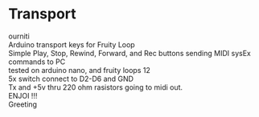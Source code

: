 # Transport
ourniti<br>
Arduino transport keys for Fruity Loop<br>
Simple Play, Stop, Rewind, Forward, and Rec buttons sending MIDI sysEx commands to PC<br>
tested on arduino nano, and fruity loops 12<br>
5x switch connect to D2-D6 and GND<br>
Tx and +5v thru 220 ohm rasistors going to midi out.<br>
ENJOI !!!<br> 
Greeting 

